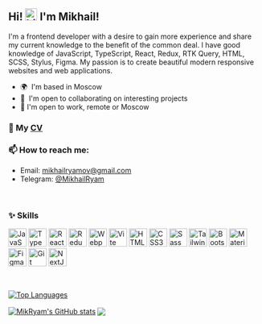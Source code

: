 ## Hi! <img src="https://user-images.githubusercontent.com/1303154/88677602-1635ba80-d120-11ea-84d8-d263ba5fc3c0.gif" width="24px" height="24px" alt="hi"> I'm Mikhail!


I'm a frontend developer with a desire to gain more experience and share my current knowledge to the benefit of the common deal. I have good knowledge of JavaScript, TypeScript, React, Redux, RTK Query, HTML, SCSS, Stylus, Figma. My passion is to create beautiful modern responsive websites and web applications.


*   🌍  I'm based in Moscow
*   🤝  I'm open to collaborating on interesting projects
*   🔭  I'm open to work, remote or Moscow

### 🌱 My [CV](https://drive.google.com/file/d/1iH4YQP_6pL0aFRYdgValIA4LIRORWRak/view?usp=share_link "My CV")



### 📫 How to reach me:
*  Email: [mikhailryamov@gmail.com](mailto:mikhailryamov@gmail.com )
*  Telegram: [@MikhailRyam](https://telegram.me/MikhailRyam )

<br>

### ✨ Skills 
<p align="left">
<a href="https://developer.mozilla.org/en-US/docs/Web/JavaScript" target="_blank" rel="noreferrer"><img src="https://raw.githubusercontent.com/danielcranney/readme-generator/main/public/icons/skills/javascript-colored.svg" width="36" height="36" alt="JavaScript" /></a>
<a href="https://www.typescriptlang.org/" target="_blank" rel="noreferrer"><img src="https://raw.githubusercontent.com/danielcranney/readme-generator/main/public/icons/skills/typescript-colored.svg" width="36" height="36" alt="TypeScript" /></a>
<a href="https://reactjs.org/" target="_blank" rel="noreferrer"><img src="https://raw.githubusercontent.com/danielcranney/readme-generator/main/public/icons/skills/react-colored.svg" width="36" height="36" alt="React" /></a>
<a href="https://redux.js.org/" target="_blank" rel="noreferrer"><img src="https://raw.githubusercontent.com/danielcranney/readme-generator/main/public/icons/skills/redux-colored.svg" width="36" height="36" alt="Redux" /></a>
<a href="https://webpack.js.org/" target="_blank" rel="noreferrer"><img src="https://raw.githubusercontent.com/danielcranney/readme-generator/main/public/icons/skills/webpack-colored.svg" width="36" height="36" alt="Webpack" /></a>
<a href="https://vitejs.dev/" target="_blank" rel="noreferrer"><img src="https://raw.githubusercontent.com/danielcranney/readme-generator/main/public/icons/skills/vite-colored.svg" width="36" height="36" alt="Vite" /></a>
<a href="https://developer.mozilla.org/en-US/docs/Glossary/HTML5" target="_blank" rel="noreferrer"><img src="https://raw.githubusercontent.com/danielcranney/readme-generator/main/public/icons/skills/html5-colored.svg" width="36" height="36" alt="HTML5" /></a>
<a href="https://www.w3.org/TR/CSS/#css" target="_blank" rel="noreferrer"><img src="https://raw.githubusercontent.com/danielcranney/readme-generator/main/public/icons/skills/css3-colored.svg" width="36" height="36" alt="CSS3" /></a>
<a href="https://sass-lang.com/" target="_blank" rel="noreferrer"><img src="https://raw.githubusercontent.com/danielcranney/readme-generator/main/public/icons/skills/sass-colored.svg" width="36" height="36" alt="Sass" /></a>
<a href="https://tailwindcss.com/" target="_blank" rel="noreferrer"><img src="https://raw.githubusercontent.com/danielcranney/readme-generator/main/public/icons/skills/tailwindcss-colored.svg" width="36" height="36" alt="TailwindCSS" /></a>
<a href="https://getbootstrap.com/" target="_blank" rel="noreferrer"><img src="https://raw.githubusercontent.com/danielcranney/readme-generator/main/public/icons/skills/bootstrap-colored.svg" width="36" height="36" alt="Bootstrap" /></a>
<a href="https://mui.com/" target="_blank" rel="noreferrer"><img src="https://raw.githubusercontent.com/danielcranney/readme-generator/main/public/icons/skills/materialui-colored.svg" width="36" height="36" alt="Material UI" /></a>
<a href="https://www.figma.com/" target="_blank" rel="noreferrer"><img src="https://raw.githubusercontent.com/danielcranney/readme-generator/main/public/icons/skills/figma-colored.svg" width="36" height="36" alt="Figma" /></a>
<a href="https://git-scm.com/" target="_blank" rel="noreferrer"><img src="https://raw.githubusercontent.com/danielcranney/readme-generator/main/public/icons/skills/git-colored.svg" width="36" height="36" alt="Git" /></a>
<a href="https://nextjs.org/docs" target="_blank" rel="noreferrer"><img src="https://raw.githubusercontent.com/danielcranney/readme-generator/main/public/icons/skills/nextjs-colored-dark.svg" width="36" height="36" alt="NextJs" /></a>
</p>

<br>

<a href="https://github.com/MikRyam" align="left"><img src="https://github-readme-stats.vercel.app/api/top-langs/?username=MikRyam&hide=python&layout=compact&langs_count=5&title_color=0891b2&text_color=ffffff&icon_color=0891b2&bg_color=202f31&hide_border=true&locale=en&custom_title=Top%20%Languages" alt="Top Languages" /></a>

<a href="http://www.github.com/MikRyam"><img align="center" src="https://github-readme-stats.vercel.app/api?username=MikRyam&show_icons=true&hide=&count_private=true&title_color=0891b2&text_color=ffffff&icon_color=0891b2&bg_color=202f31&hide_border=true&show_icons=true&card_width=495px" alt="MikRyam's GitHub stats" /></a>
<a href="http://www.github.com/MikRyam"><img align="center" src="https://github-readme-streak-stats.herokuapp.com/?user=MikRyam&stroke=ffffff&background=202f31&ring=0891b2&fire=0891b2&currStreakNum=ffffff&currStreakLabel=0891b2&sideNums=ffffff&sideLabels=ffffff&dates=ffffff&hide_border=true&card_width=500px" /></a>


<!--

### Hi there 👋

**MikRyam/MikRyam** is a ✨ _special_ ✨ repository because its `README.md` (this file) appears on your GitHub profile.

Here are some ideas to get you started:

- 🔭 I’m currently working on ...
- 🌱 I’m currently learning ...
- 👯 I’m looking to collaborate on ...
- 🤔 I’m looking for help with ...
- 💬 Ask me about ...
- 📫 How to reach me: ...
- 😄 Pronouns: ...
- ⚡ Fun fact: ...

*   ✉️  You can contact me at [mikhailryamov@gmail.com](mailto:mikhailryamov@gmail.com )
-->
